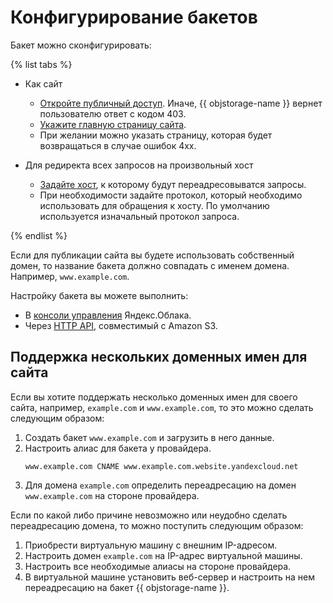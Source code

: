 # Конфигурирование бакетов


Бакет можно сконфигурировать:

{% list tabs %}

- Как сайт
  
  - [Откройте публичный доступ](../operations/buckets/bucket-availability.md). Иначе, {{ objstorage-name }} вернет пользователю ответ с кодом 403.
  - [Укажите главную страницу сайта](setup.md).
  - При желании можно указать страницу, которая будет возвращаться в случае ошибoк 4xx.
  
- Для редиректа всех запросов на произвольный хост
  
  - [Задайте хост](setup.md), к которому будут переадресовыватся запросы.
  - При необходимости задайте протокол, который необходимо использовать для обращения к хосту. По умолчанию используется изначальный протокол запроса.
  
{% endlist %}

Если для публикации сайта вы будете использовать собственный домен, то название бакета должно совпадать с именем домена. Например, `www.example.com`.


Настройку бакета вы можете выполнить:

- В [консоли управления](setup.md) Яндекс.Облака.
- Через [HTTP API](../s3/api-ref/hosting.md), совместимый с Amazon S3.

## Поддержка нескольких доменных имен для сайта

Если вы хотите поддержать несколько доменных имен для своего сайта, например, `example.com` и `www.example.com`, то это можно сделать следующим образом:

1. Создать бакет `www.example.com` и загрузить в него данные.
2. Настроить алиас для бакета у провайдера.
    ```
    www.example.com CNAME www.example.com.website.yandexcloud.net
    ```
3. Для домена `example.com` определить переадресацию на домен `www.example.com` на стороне провайдера.

Если по какой либо причине невозможно или неудобно сделать переадресацию домена, то можно поступить следующим образом:

1. Приобрести виртуальную машину с внешним IP-адресом.
2. Настроить домен `example.com` на IP-адрес виртуальной машины.
3. Настроить все необходимые алиасы на стороне провайдера.
4. В виртуальной машине установить веб-сервер и настроить на нем переадресацию на бакет {{ objstorage-name }}.

